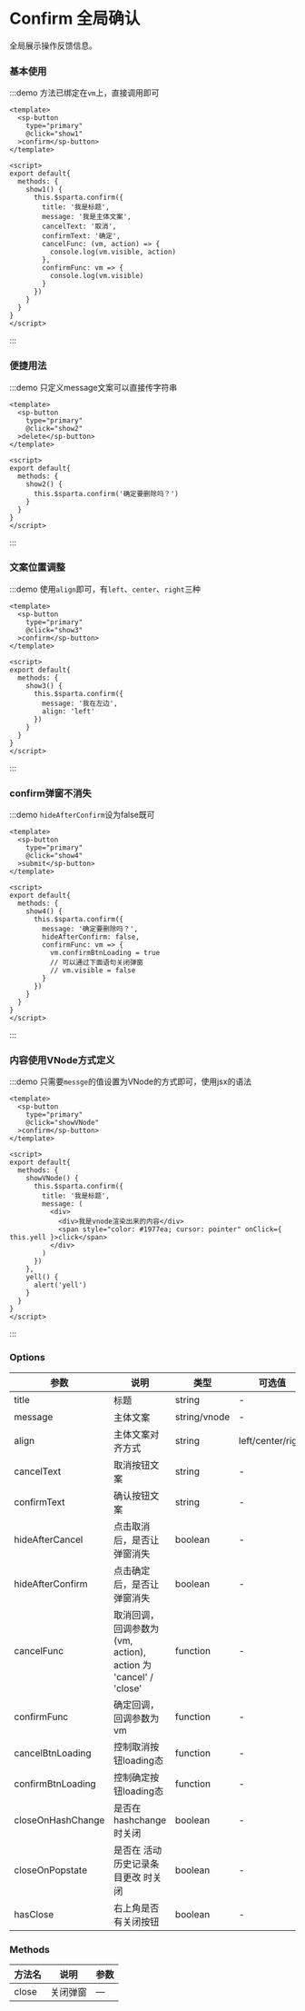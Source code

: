 # Confirm 全局确认

全局展示操作反馈信息。

### 基本使用

:::demo 方法已绑定在`vm`上，直接调用即可
```vue
<template>
  <sp-button
    type="primary"
    @click="show1"
  >confirm</sp-button>
</template>

<script>
export default{
  methods: {
    show1() {
      this.$sparta.confirm({
        title: '我是标题',
        message: '我是主体文案',
        cancelText: '取消',
        confirmText: '确定',
        cancelFunc: (vm, action) => {
          console.log(vm.visible, action)
        },
        confirmFunc: vm => {
          console.log(vm.visible)
        }
      })
    }
  }
}
</script>
```
:::

### 便捷用法

:::demo 只定义message文案可以直接传字符串
```vue
<template>
  <sp-button
    type="primary"
    @click="show2"
  >delete</sp-button>
</template>

<script>
export default{
  methods: {
    show2() {
      this.$sparta.confirm('确定要删除吗？')
    }
  }
}
</script>
```
:::

### 文案位置调整

:::demo 使用`align`即可，有`left`、`center`、`right`三种
```vue
<template>
  <sp-button
    type="primary"
    @click="show3"
  >confirm</sp-button>
</template>

<script>
export default{
  methods: {
    show3() {
      this.$sparta.confirm({
        message: '我在左边',
        align: 'left'
      })
    }
  }
}
</script>
```
:::

### confirm弹窗不消失

:::demo `hideAfterConfirm`设为false既可
```vue
<template>
  <sp-button
    type="primary"
    @click="show4"
  >submit</sp-button>
</template>

<script>
export default{
  methods: {
    show4() {
      this.$sparta.confirm({
        message: '确定要删除吗？',
        hideAfterConfirm: false,
        confirmFunc: vm => {
          vm.confirmBtnLoading = true
          // 可以通过下面语句关闭弹窗
          // vm.visible = false
        }
      })
    }
  }
}
</script>
```
:::

### 内容使用VNode方式定义
:::demo 只需要`messge`的值设置为VNode的方式即可，使用jsx的语法
```vue
<template>
  <sp-button
    type="primary"
    @click="showVNode"
  >confirm</sp-button>
</template>

<script>
export default{
  methods: {
    showVNode() {
      this.$sparta.confirm({
        title: '我是标题',
        message: (
          <div>
            <div>我是vnode渲染出来的内容</div>
            <span style="color: #1977ea; cursor: pointer" onClick={ this.yell }>click</span>
          </div>
        )
      })
    },
    yell() {
      alert('yell')
    }
  }
}
</script>
```
:::

### Options
| 参数       | 说明     | 类型      | 可选值       | 默认值   |
|---------- |-------- |---------- |-------------  |-------- |
| title     | 标题   | string | -  |     '提示'    |
| message     | 主体文案   | string/vnode | -  |     ''    |
| align     | 主体文案对齐方式   | string | left/center/right  |     'center'    |
| cancelText     | 取消按钮文案   | string | -  |     '取消'    |
| confirmText     | 确认按钮文案   | string | -  |     '确定'    |
| hideAfterCancel   | 点击取消后，是否让弹窗消失   | boolean | -  |     true    |
| hideAfterConfirm   | 点击确定后，是否让弹窗消失   | boolean | -  |     true    |
| cancelFunc     | 取消回调，回调参数为(vm, action), action 为 'cancel' / 'close'  | function | -  |     ()=>{}    |
| confirmFunc     | 确定回调，回调参数为vm   | function | -  |     ()=>{}    |
| cancelBtnLoading     | 控制取消按钮loading态   | function | -  |     false   |
| confirmBtnLoading     | 控制确定按钮loading态   | function | -  |     false   |
| closeOnHashChange    | 是否在 hashchange 时关闭   | boolean | -  |     true   |
| closeOnPopstate    | 是否在 活动历史记录条目更改 时关闭   | boolean | -  |     true   |
| hasClose   | 右上角是否有关闭按钮   | boolean | -  |     true    |

### Methods
| 方法名      | 说明          | 参数
|---------- |-------------- | --------------
| close | 关闭弹窗   | —

<script>
export default{
  methods: {
    show1() {
      this.$sparta.confirm({
        title: '我是标题',
        message: '我是主体文案',
        cancelText: '取消',
        confirmText: '确定',
        cancelFunc: (vm, action) => {
          console.log(vm.visible, action)
        },
        confirmFunc: vm => {
          console.log(vm.visible)
        }
      })
    },
    show2() {
      this.$sparta.confirm('确定要删除吗？')
    },
    show3() {
      this.$sparta.confirm({
        message: '我在左边',
        align: 'left'
      })
    },
    show4() {
      this.$sparta.confirm({
        message: '确定要删除吗？',
        hideAfterConfirm: false,
        confirmFunc: vm => {
          vm.confirmBtnLoading = true
          // 可以通过下面语句关闭弹窗
          // vm.visible = false
        }
      })
    },
    showVNode() {
      this.$sparta.confirm({
        title: '我是标题',
        message: (
          <div>
            <div>我是vnode渲染出来的内容</div>
            <span style="color: #1977ea; cursor: pointer" onClick={ this.yell }>click</span>
          </div>
        )
      })
    },
    yell() {
      alert('yell')
    }
  }
}
</script>